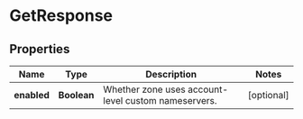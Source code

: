 # GetResponse

## Properties
Name | Type | Description | Notes
------------ | ------------- | ------------- | -------------
**enabled** | **Boolean** | Whether zone uses account-level custom nameservers. |  [optional]
